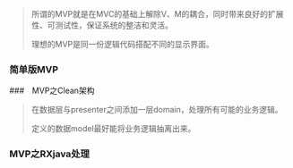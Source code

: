 > 所谓的MVP就是在MVC的基础上解除V、M的耦合，同时带来良好的扩展性、可测试性，保证系统的整洁和灵活。
>
> 理想的MVP是同一份逻辑代码搭配不同的显示界面。

### 简单版MVP



###　MVP之Clean架构

> 在数据层与presenter之间添加一层domain，处理所有可能的业务逻辑。
>
> 定义的数据model最好能将业务逻辑抽离出来。







### MVP之RXjava处理



